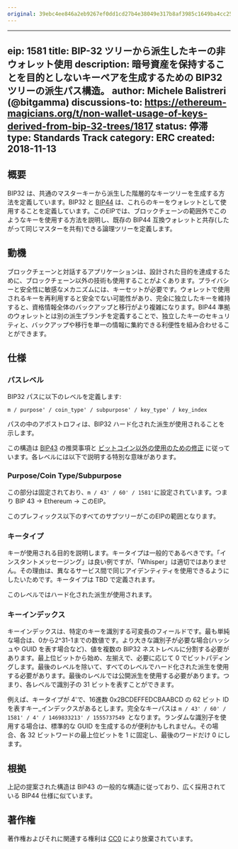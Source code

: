 ```yaml
---
original: 39ebc4ee846a2eb9267ef0dd1cd27b4e38049e317b8af3985c1649ba4cc25e08
---
```


---
eip: 1581
title: BIP-32 ツリーから派生したキーの非ウォレット使用
description: 暗号資産を保持することを目的としないキーペアを生成するための BIP32 ツリーの派生パス構造。
author: Michele Balistreri (@bitgamma)
discussions-to: https://ethereum-magicians.org/t/non-wallet-usage-of-keys-derived-from-bip-32-trees/1817
status: 停滞
type: Standards Track
category: ERC
created: 2018-11-13
---
## 概要
BIP32 は、共通のマスターキーから派生した階層的なキーツリーを生成する方法を定義しています。BIP32 と [BIP44](https://https://github.com/bitcoin/bips/blob/master/bip-0044.mediawiki) は、これらのキーをウォレットとして使用することを定義しています。このEIPでは、ブロックチェーンの範囲外でこのようなキーを使用する方法を説明し、既存の BIP44 互換ウォレットと共存(したがって同じマスターを共有)できる論理ツリーを定義します。

## 動機
ブロックチェーンと対話するアプリケーションは、設計された目的を達成するために、ブロックチェーン以外の技術も使用することがよくあります。プライバシーと安全性に敏感なメカニズムには、キーセットが必要です。ウォレットで使用されるキーを再利用すると安全でない可能性があり、完全に独立したキーを維持すると、資格情報全体のバックアップと移行がより複雑になります。BIP44 準拠のウォレットとは別の派生ブランチを定義することで、独立したキーのセキュリティと、バックアップや移行を単一の情報に集約できる利便性を組み合わせることができます。

## 仕様

### パスレベル
BIP32 パスに以下のレベルを定義します:

```m / purpose' / coin_type' / subpurpose' / key_type' / key_index```

パスの中のアポストロフィは、BIP32 ハード化された派生が使用されることを示します。

この構造は [BIP43](https://github.com/bitcoin/bips/blob/master/bip-0043.mediawiki) の推奨事項と [ビットコイン以外の使用のための修正](https://github.com/bitcoin/bips/pull/523/files) に従っています。各レベルには以下で説明する特別な意味があります。

### Purpose/Coin Type/Subpurpose
この部分は固定されており、```m / 43' / 60' / 1581'```に設定されています。つまり BIP 43 -> Ethereum -> このEIP。

このプレフィックス以下のすべてのサブツリーがこのEIPの範囲となります。

### キータイプ
キーが使用される目的を説明します。キータイプは一般的であるべきです。「インスタントメッセージング」は良い例ですが、「Whisper」は適切ではありません。その理由は、異なるサービス間で同じアイデンティティを使用できるようにしたいためです。キータイプは TBD で定義されます。

このレベルではハード化された派生が使用されます。

### キーインデックス
キーインデックスは、特定のキーを識別する可変長のフィールドです。最も単純な場合は、0から2^31-1までの数値です。より大きな識別子が必要な場合(ハッシュや GUID を表す場合など)、値を複数の BIP32 ネストレベルに分割する必要があります。最上位ビットから始め、左揃えで、必要に応じて 0 でビットパディングします。最後のレベルを除いて、すべてのレベルでハード化された派生を使用する必要があります。最後のレベルでは公開派生を使用する必要があります。つまり、各レベルで識別子の 31 ビットを表すことができます。

例えば、キータイプが 4'で、16進数 0x2BCDEFFEDCBAABCD の 62 ビット ID を表すキー_インデックスがあるとします。完全なキーパスは ```m / 43' / 60' / 1581' / 4' / ‭1469833213‬' / ‭1555737549‬ ```となります。ランダムな識別子を使用する場合は、標準的な GUID を生成するのが便利かもしれません。その場合、各 32 ビットワードの最上位ビットを 1 に固定し、最後のワードだけ 0 にします。

## 根拠
上記の提案された構造は BIP43 の一般的な構造に従っており、広く採用されている BIP44 仕様に似ています。

## 著作権
著作権およびそれに関連する権利は [CC0](../LICENSE.md) により放棄されています。